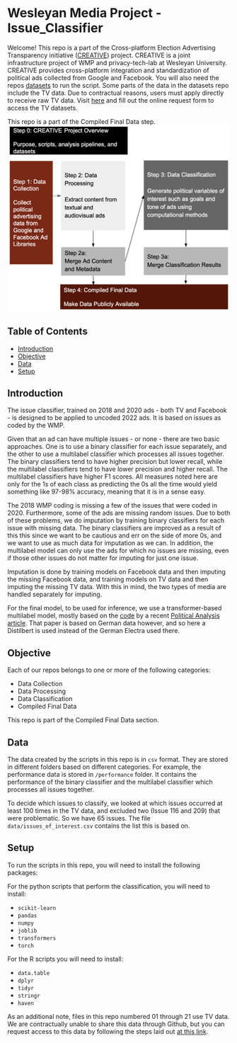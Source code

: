 # Wesleyan Media Project - Issue_Classifier

Welcome! This repo is a part of the Cross-platform Election Advertising Transparency initiative ([CREATIVE](https://www.creativewmp.com/)) project. CREATIVE is a joint infrastructure project of WMP and privacy-tech-lab at Wesleyan University. CREATIVE provides cross-platform integration and standardization of political ads collected from Google and Facebook. You will also need the repos [datasets](https://github.com/Wesleyan-Media-Project/datasets) to run the script. Some parts of the data in the datasets repo include the TV data. Due to contractual reasons, users must apply directly to receive raw TV data. Visit [here](http://mediaproject.wesleyan.edu/dataaccess) and fill out the online request form to access the TV datasets.

This repo is a part of the Compiled Final Data step.
![A picture of the repo pipeline with this repo highlighted](Creative_Pipeline.png)

## Table of Contents

- [Introduction](#introduction)
- [Objective](#objective)
- [Data](#data)
- [Setup](#setup)

## Introduction

The issue classifier, trained on 2018 and 2020 ads - both TV and Facebook - is designed to be applied to uncoded 2022 ads. It is based on issues as coded by the WMP.

Given that an ad can have multiple issues - or none - there are two basic approaches. One is to use a binary classifier for each issue separately, and the other to use a multilabel classifier which processes all issues together. The binary classifiers tend to have higher precision but lower recall, while the multilabel classifiers tend to have lower precision and higher recall. The multilabel classifiers have higher F1 scores. All measures noted here are only for the 1s of each class as predicting the 0s all the time would yield something like 97-98% accuracy, meaning that it is in a sense easy.

The 2018 WMP coding is missing a few of the issues that were coded in 2020. Furthermore, some of the ads are missing random issues. Due to both of these problems, we do imputation by training binary classifiers for each issue with missing data. The binary classifiers are improved as a result of this this since we want to be cautious and err on the side of more 0s, and we want to use as much data for imputation as we can. In addition, the multilabel model can only use the ads for which no issues are missing, even if those other issues do not matter for imputing for just one issue.

Imputation is done by training models on Facebook data and then imputing the missing Facebook data, and training models on TV data and then imputing the missing TV data. With this in mind, the two types of media are handled separately for imputing.

For the final model, to be used for inference, we use a transformer-based multilabel model, mostly based on the [code](https://dataverse.harvard.edu/dataset.xhtml?persistentId=doi:10.7910/DVN/C9SAIX) by a recent [Political Analysis article](https://www.cambridge.org/core/journals/political-analysis/article/creating-and-comparing-dictionary-word-embedding-and-transformerbased-models-to-measure-discrete-emotions-in-german-political-text/2DA41C0F09DE1CA600B3DCC647302637#article). That paper is based on German data however, and so here a Distilbert is used instead of the German Electra used there.

## Objective

Each of our repos belongs to one or more of the following categories:

- Data Collection
- Data Processing
- Data Classification
- Compiled Final Data

This repo is part of the Compiled Final Data section.

## Data

The data created by the scripts in this repo is in `csv` format. They are stored in different folders based on different categories. For example, the performance data is stored in `/performance` folder. It contains the performance of the binary classifier and the multilabel classifier which processes all issues together.

To decide which issues to classify, we looked at which issues occurred at least 100 times in the TV data, and excluded two (Issue 116 and 209) that were problematic. So we have 65 issues. The file `data/issues_of_interest.csv` contains the list this is based on.

## Setup

To run the scripts in this repo, you will need to install the following packages:

For the python scripts that perform the classification, you will need to install:

- `scikit-learn`
- `pandas`
- `numpy`
- `joblib`
- `transformers`
- `torch`

For the R scripts you will need to install:

- `data.table`
- `dplyr`
- `tidyr`
- `stringr`
- `haven`

As an additional note, files in this repo numbered 01 through 21 use TV data. We are contractually unable to share this data through Github, but you can request access to this data by following the steps laid out [at this link](https://mediaproject.wesleyan.edu/dataaccess/). 
